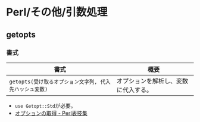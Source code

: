 # Perl/その他/引数処理

## getopts

### 書式

| 書式                                                    | 概要                                 |
| ------------------------------------------------------- | ------------------------------------ |
| `getopts(受け取るオプション文字列, 代入先ハッシュ変数)` | オプションを解析し、変数に代入する。 |

- `use Getopt::Std`が必要。
- [オプションの取得 - Perl表技集](https://mas3lab.net/perl/waza/opt_std.html)

